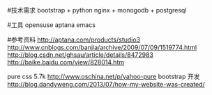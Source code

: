 #技术需求
bootstrap + python
nginx + monogodb + postgresql


#工具
opensuse 
aptana 
emacs

#参考资料
http://aptana.com/products/studio3
http://www.cnblogs.com/banjia/archive/2009/07/09/1519774.html
http://blog.csdn.net/ghsau/article/details/8472983
http://baike.baidu.com/view/828014.htm

pure css 5.7k
http://www.oschina.net/p/yahoo-pure
bootstrap 开发
http://blog.dandyweng.com/2013/07/how-my-website-was-created/
